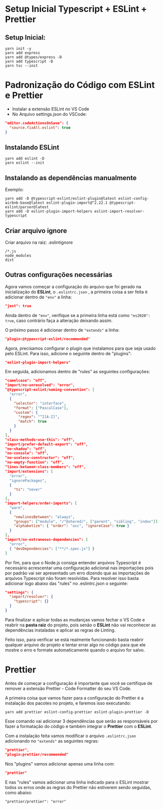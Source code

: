 # Setup Inicial Typescript + ESLint + Prettier

## Setup Inicial:
```shell
yarn init -y
yarn add express
yarn add @types/express -D
yarn add typescript -D
yarn tsc --init
```

# Padronização do Código com ESLint e Prettier
- Instalar a extensão ESLint no VS Code
- No Arquivo settings.json do VSCode:
```json
"editor.codeActionsOnSave": {
  "source.fixAll.eslint": true
}
```
## Instalando ESLint
```shell
yarn add eslint -D
yarn eslint --init
```

## Instalando as dependências manualmente
Exemplo:
```shell
yarn add -D @typescript-eslint/eslint-plugin@latest eslint-config-airbnb-base@latest eslint-plugin-import@^2.22.1 @typescript-eslint/parser@latest
yarn add -D eslint-plugin-import-helpers eslint-import-resolver-typescript
```

## Criar arquivo ignore
Criar arquivo na raiz: .eslintignore
```
/*.js
node_modules
dist
```
## Outras configurações necessárias
Agora vamos começar a configuração do arquivo que foi gerado na inicialização do **ESLint**, o `.eslintrc.json` , a primeira coisa a ser feita é adicionar dentro de `"env"` a linha:

```json
"jest": true
```

Ainda dentro de `"env"`, verifique se a primeira linha está como `"es2020": true`, caso contrário faça a alteração deixando assim.

O próximo passo é adicionar dentro de `"extends"` a linha:
```json
"plugin:@typescript-eslint/recommended"
```

Agora, precisamos configurar o plugin que instalamos para que seja usado pelo ESLint. Para isso, adicione o seguinte dentro de "plugins":
```json
"eslint-plugin-import-helpers"
```

Em seguida, adicionamos dentro de "rules" as seguintes configurações:

```json
"camelcase": "off",
"import/no-unresolved": "error",
"@typescript-eslint/naming-convention": [
  "error",
  {
    "selector": "interface",
    "format": ["PascalCase"],
    "custom": {
      "regex": "^I[A-Z]",
      "match": true
    }
  }
],
"class-methods-use-this": "off",
"import/prefer-default-export": "off",
"no-shadow": "off",
"no-console": "off",
"no-useless-constructor": "off",
"no-empty-function": "off",
"lines-between-class-members": "off",
"import/extensions": [
  "error",
  "ignorePackages",
  {
    "ts": "never"
  }
],
"import-helpers/order-imports": [
  "warn",
  {
    "newlinesBetween": "always",
    "groups": ["module", "/^@shared/", ["parent", "sibling", "index"]],
    "alphabetize": { "order": "asc", "ignoreCase": true }
  }
],
"import/no-extraneous-dependencies": [
  "error",
  { "devDependencies": ["**/*.spec.js"] }
]
```

Por fim, para que o Node.js consiga entender arquivos Typescript é necessário acrescentar uma configuração adicional nas importações pois por padrão vai ser apresentado um erro dizendo que as importações de arquivos Typescript não foram resolvidas. Para resolver isso basta adicionar logo abaixo das "rules" no .eslintrc.json o seguinte:
```json
"settings": {
  "import/resolver": {
    "typescript": {}
  }
}
```

Para finalizar e aplicar todas as mudanças vamos fechar o VS Code e reabrir na **pasta raiz** do projeto, pois senão o **ESLint** não vai reconhecer as dependências instaladas e aplicar as regras de Linting.

Feito isso, para verificar se está realmente funcionando basta reabrir qualquer arquivo do projeto e tentar errar algo no código para que ele mostre o erro e formate automaticamente quando o arquivo for salvo.

# Prettier

Antes de começar a configuração é importante que você se certifique de remover a extensão Prettier - Code Formatter do seu VS Code.

A primeira coisa que vamos fazer para a configuração do Prettier é a instalação dos pacotes no projeto, e faremos isso executando:
```shell
yarn add prettier eslint-config-prettier eslint-plugin-prettier -D
```

Esse comando vai adicionar 3 dependências que serão as responsáveis por fazer a formatação do código e também integrar o **Prettier** com o **ESLint**.

Com a instalação feita vamos modificar o arquivo `.eslintrc.json` adicionando no `"extends"` as seguintes regras:
```json
"prettier",
"plugin:prettier/recommended"
```

Nos "plugins" vamos adicionar apenas uma linha com:
```json
"prettier"
```

E nas "rules" vamos adicionar uma linha indicado para o ESLint mostrar todos os erros onde as regras do Prettier não estiverem sendo seguidas, como abaixo:
```
"prettier/prettier": "error"
```
